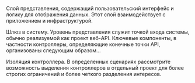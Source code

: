 

Слой представления, содержащий пользовательский интерфейс и 
логику для отображения данных. Этот слой взаимодействует с 
приложением и инфраструктурой.

Шлюз в систему.
Уровень представления служит точкой входа системы, 
обычно реализуемой как проект веб-API. 
Ключевые компоненты, в частности контроллеры, 
определяющие конечные точки API, организованы следующим образом...

Изоляция контроллера.
В определенных сценариях рассмотрите возможность выделения 
контроллеров в отдельный проект для более строгих ограничений 
и более четкого разделения интересов.

